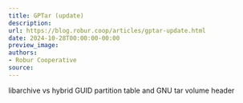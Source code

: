 ```yaml
---
title: GPTar (update)
description:
url: https://blog.robur.coop/articles/gptar-update.html
date: 2024-10-28T00:00:00-00:00
preview_image:
authors:
- Robur Cooperative
source:
---
```


libarchive vs hybrid GUID partition table and GNU tar volume header
